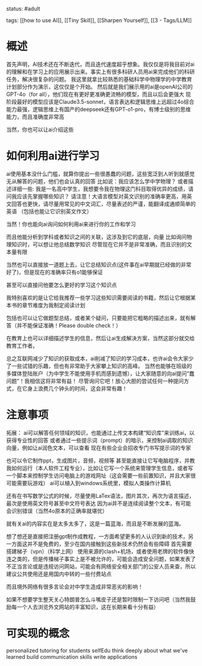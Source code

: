 
status: #adult 

tags: [[how to use AI]], [[Tiny Skill]], [[Sharpen Yourself]], [[3 - Tags/LLM]]


# 概述
首先声明，AI技术还在不断迭代，而且迭代速度超乎想象。我仅仅是将我目前对ai的理解和在学习上的应用展示出来。事实上有很多科研人员用ai来完成他们的科研任务，解决很复杂的问题。
我这里就拿比较熟悉的基础科学中物理学的中学教育计划部分作为演示，这仅仅是个开始。
然后就是我们展示用的ai是openAI公司的GPT-4o（for all），他们现在有更好更准确更流畅的模型，而且以后会更强大
现阶段最好的模型应该是Claude3.5-sonnet，语言表达和逻辑思维上远超过4o综合能力最强，逻辑思维上有国产的deepseek还有GPT-o1-pro，有博士级别的思维能力，而且准确度非常高

当然，你也可以让ai介绍这些


# 如何利用ai进行学习
ai使用基本没什么门槛，就算你提出一些很愚蠢的问题，这些宽泛到人听到就感觉无从解答的问题，他们也会认真的回答
比如说：我应该怎么学中学物理？
或者描述详细一些:
我是一名高中学生，我想要令我在物理这门科目取得优异的成绩，请问我应该先掌握哪些知识？
请注意！大语言模型对英文识别的准确率更高，用英文回答也更快，请尽量用常见的中文词汇，尽量表述的严谨，能翻译成通顺简单的英语
（包括也能让它识别英文作文）

当然！你也能向ai询问如何利用ai来进行你的工作和学习

而且他能分析到学科或者知识之间的关联，这涉及到它的底层，向量
比如询问物理知识时，可以想让他总结数学知识
尽管现在它并不是非常准确，而且识别的文本量有限

当然也可以直接放一道题上去，让它总结知识点(这件事在ai早期就已经做的非常好了)，但是现在的准确率只有o1能够保证

甚至可以直接问他要怎么更好的学习这个知识点

我特别喜欢的是让它给我推荐一些学习这些知识需要阅读的书籍，然后让它根据某本书的章节难度为我制定阅读计划

包括也可以让它做题型总结，或者某个疑问，只要能把它粗略的描述出来，就有解答（并不能保证准确！Please double check！）

在教育上也可以详细描述学生的信息，然后让ai生成解决方案，当然这部分就交给教育工作者。

总之互联网减少了知识的获取成本，ai削减了知识的学习成本，也许ai会令大家少了一些试错的乐趣，但也有非常助于大家攀上知识的高峰。
当然也能够在班级的多媒体登陆账户（为中学生不能使用手机而感到遗憾），让大家随意的向ai提问“蠢问题”！我相信这将非常有益！
尽管询问它吧！放心大胆的尝试任何一种提问方式，在它身上浪费几个钟头的时间，这会非常有趣！


# 注意事项

拓展：
ai可以解答任何领域的知识，也能通过上传文本构建“知识库”来训练ai，以获得专业性的回答
或者通过一些提示词（prompt）的暗示，来控制ai调取的知识向量，例如让ai润色文本，可以查看
现在有些企业会招收专门书写提示词的专家

也可以令它制作ppt，生成图片，音频，视频等
甚至能直接让它写电脑程序，并教我如何运行（本人软件工程专业），比如让它写一个系统来管理学生信息，或者写一个脚本来控制学生访问电脑上的游戏网址（这会需要一些前置知识，并且大家很可能需要玩游戏）
ai可以植入到windows系统里，模拟人类操作计算机

还有在书写数学公式的时候，尽量使用LaTex语法，图片其次，再次为语言描述，最次是使用英文符号甚至中文符号表达
因为ai并不是连续阅读整个文本，有可能会识别错误（当然4o原本的正确率就堪忧）

就有关ai的内容实在是太多太多了，这是一篇蓝海，而且是不断发展的蓝海。


想了想还是直接把注册gpt制作成教程，一方面希望更多的人认识到新的技术，另一方面这并不是免费的，至少在国内接触到这些新技术仍然会有些障碍
首先需要搭建梯子（vpn）（科学上网）
使用来源的clash+机场，或者使用老牌的软件像快连之类的，但是传播梯子事实上是不被允许的，可能会造成安全问题，如果发表了不正当言论或是违规访问网站，可能会有网络安全相关部门的公安人员来查，所以建议公共使用还是用国内中转的一些付费站点

而且境外网络有很多言论会对中学生造成非常恶劣的影响！

如果不想要学生整天关心特朗普怎么斗嘴皮子还是暂时限制一下访问吧（当然我鼓励每一个人去浏览外文网站的丰富知识，这在长期来看十分有益）

# 可实现的概念
personalized tutoring for students
selfEdu
think deeply about what we've learned
build communication skills
write applications